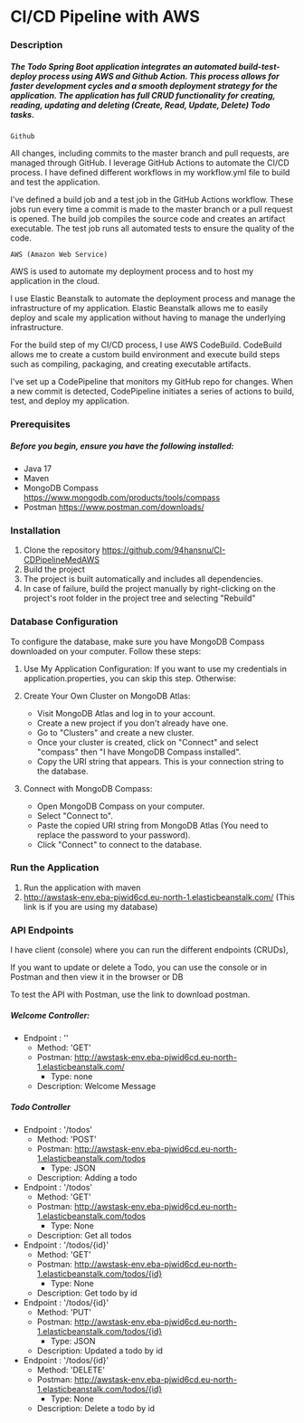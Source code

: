 # CI/CD Pipeline with AWS
### Description
##### The Todo Spring Boot application integrates an automated build-test-deploy process using AWS and Github Action. This process allows for faster development cycles and a smooth deployment strategy for the application. The application has full CRUD functionality for creating, reading, updating and deleting (Create, Read, Update, Delete) Todo tasks.
    Github

All changes, including commits to the master branch and pull requests, are managed through GitHub. I leverage GitHub Actions to automate the CI/CD process. I have defined different workflows in my workflow.yml file to build and test the application.

I've defined a build job and a test job in the GitHub Actions workflow. These jobs run every time a commit is made to the master branch or a pull request is opened. The build job compiles the source code and creates an artifact executable. The test job runs all automated tests to ensure the quality of the code.

    AWS (Amazon Web Service)
AWS is used to automate my deployment process and to host my application in the cloud.

I use Elastic Beanstalk to automate the deployment process and manage the infrastructure of my application. Elastic Beanstalk allows me to easily deploy and scale my application without having to manage the underlying infrastructure. 

For the build step of my CI/CD process, I use AWS CodeBuild. CodeBuild allows me to create a custom build environment and execute build steps such as compiling, packaging, and creating executable artifacts.

I've set up a CodePipeline that monitors my GitHub repo for changes. When a new commit is detected, CodePipeline initiates a series of actions to build, test, and deploy my application.

### Prerequisites
##### Before you begin, ensure you have the following installed:
* Java 17
* Maven
* MongoDB Compass https://www.mongodb.com/products/tools/compass
* Postman https://www.postman.com/downloads/

### Installation 
1. Clone the repository https://github.com/94hansnu/CI-CDPipelineMedAWS
2. Build the project
3. The project is built automatically and includes all dependencies.
4. In case of failure, build the project manually by right-clicking on the project's root folder in the project tree and selecting "Rebuild"

### Database Configuration
To configure the database, make sure you have MongoDB Compass downloaded on your computer. Follow these steps:

1. Use My Application Configuration: If you want to use my credentials in application.properties, you can skip this step. Otherwise:


2. Create Your Own Cluster on MongoDB Atlas:
   * Visit MongoDB Atlas and log in to your account.
   * Create a new project if you don't already have one.
   * Go to "Clusters" and create a new cluster.
   * Once your cluster is created, click on "Connect" and select "compass" then "I have MongoDB Compass installed". 
   * Copy the URI string that appears. This is your connection string to the database.


3. Connect with MongoDB Compass:
    * Open MongoDB Compass on your computer.
    * Select "Connect to".
    * Paste the copied URI string from MongoDB Atlas (You need to replace the password to your password).
    * Click "Connect" to connect to the database.

### Run the Application
1. Run the application with maven
2. http://awstask-env.eba-pjwid6cd.eu-north-1.elasticbeanstalk.com/ (This link is if you are using my database)
### API Endpoints
I have client (console) where you can run the different endpoints (CRUDs),


If you want to update or delete a Todo, you can use the console or in Postman and then view it in the browser or DB


To test the API with Postman, use the link to download postman.

##### Welcome Controller:
* Endpoint : ''
   * Method: 'GET'
   * Postman: http://awstask-env.eba-pjwid6cd.eu-north-1.elasticbeanstalk.com/
      * Type: none
   * Description: Welcome Message

##### Todo Controller
* Endpoint : '/todos'
   * Method: 'POST'
   * Postman: http://awstask-env.eba-pjwid6cd.eu-north-1.elasticbeanstalk.com/todos
      * Type: JSON
   * Description: Adding a todo
* Endpoint : '/todos'
   * Method: 'GET'
   * Postman:  http://awstask-env.eba-pjwid6cd.eu-north-1.elasticbeanstalk.com/todos
      * Type: None
   * Description: Get all todos
* Endpoint : '/todos/{id}'
   * Method: 'GET'
   * Postman: http://awstask-env.eba-pjwid6cd.eu-north-1.elasticbeanstalk.com/todos/{id}
      * Type: None
   * Description: Get todo by id
* Endpoint : '/todos/{id}'
   * Method: 'PUT'
   * Postman: http://awstask-env.eba-pjwid6cd.eu-north-1.elasticbeanstalk.com/todos/{id}
      * Type: JSON
   * Description: Updated a todo by id
* Endpoint : '/todos/{id}'
   * Method: 'DELETE'
   * Postman: http://awstask-env.eba-pjwid6cd.eu-north-1.elasticbeanstalk.com/todos/{id}
      * Type: None
   * Description: Delete a todo by id





